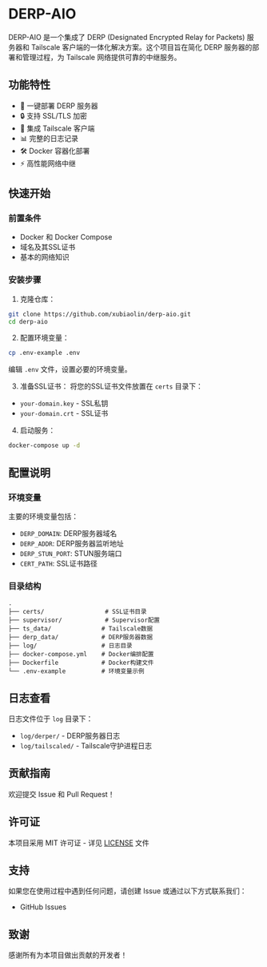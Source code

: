 # DERP-AIO

DERP-AIO 是一个集成了 DERP (Designated Encrypted Relay for Packets) 服务器和 Tailscale 客户端的一体化解决方案。这个项目旨在简化 DERP 服务器的部署和管理过程，为 Tailscale 网络提供可靠的中继服务。

## 功能特性

- 🚀 一键部署 DERP 服务器
- 🔒 支持 SSL/TLS 加密
- 🔄 集成 Tailscale 客户端
- 📊 完整的日志记录
- 🛠 Docker 容器化部署
- ⚡ 高性能网络中继

## 快速开始

### 前置条件

- Docker 和 Docker Compose
- 域名及其SSL证书
- 基本的网络知识

### 安装步骤

1. 克隆仓库：
```bash
git clone https://github.com/xubiaolin/derp-aio.git
cd derp-aio
```

2. 配置环境变量：
```bash
cp .env-example .env
```
编辑 `.env` 文件，设置必要的环境变量。

3. 准备SSL证书：
将您的SSL证书文件放置在 `certs` 目录下：
- `your-domain.key` - SSL私钥
- `your-domain.crt` - SSL证书

4. 启动服务：
```bash
docker-compose up -d
```

## 配置说明

### 环境变量

主要的环境变量包括：
- `DERP_DOMAIN`: DERP服务器域名
- `DERP_ADDR`: DERP服务器监听地址
- `DERP_STUN_PORT`: STUN服务端口
- `CERT_PATH`: SSL证书路径

### 目录结构

```
.
├── certs/                 # SSL证书目录
├── supervisor/            # Supervisor配置
├── ts_data/              # Tailscale数据
├── derp_data/            # DERP服务器数据
├── log/                  # 日志目录
├── docker-compose.yml    # Docker编排配置
├── Dockerfile            # Docker构建文件
└── .env-example          # 环境变量示例
```

## 日志查看

日志文件位于 `log` 目录下：
- `log/derper/` - DERP服务器日志
- `log/tailscaled/` - Tailscale守护进程日志

## 贡献指南

欢迎提交 Issue 和 Pull Request！

## 许可证

本项目采用 MIT 许可证 - 详见 [LICENSE](LICENSE) 文件

## 支持

如果您在使用过程中遇到任何问题，请创建 Issue 或通过以下方式联系我们：

- GitHub Issues

## 致谢

感谢所有为本项目做出贡献的开发者！ 
